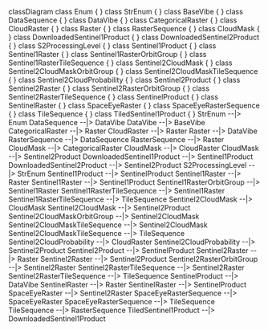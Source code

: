 <script src="https://cdn.jsdelivr.net/npm/mermaid/dist/mermaid.min.js"></script>
<div class="mermaid">

classDiagram
  class Enum {
  }
  class StrEnum {
  }
  class BaseVibe {
  }
  class DataSequence {
  }
  class DataVibe {
  }
  class CategoricalRaster {
  }
  class CloudRaster {
  }
  class Raster {
  }
  class RasterSequence {
  }
  class CloudMask {
  }
  class DownloadedSentinel1Product {
  }
  class DownloadedSentinel2Product {
  }
  class S2ProcessingLevel {
  }
  class Sentinel1Product {
  }
  class Sentinel1Raster {
  }
  class Sentinel1RasterOrbitGroup {
  }
  class Sentinel1RasterTileSequence {
  }
  class Sentinel2CloudMask {
  }
  class Sentinel2CloudMaskOrbitGroup {
  }
  class Sentinel2CloudMaskTileSequence {
  }
  class Sentinel2CloudProbability {
  }
  class Sentinel2Product {
  }
  class Sentinel2Raster {
  }
  class Sentinel2RasterOrbitGroup {
  }
  class Sentinel2RasterTileSequence {
  }
  class SentinelProduct {
  }
  class SentinelRaster {
  }
  class SpaceEyeRaster {
  }
  class SpaceEyeRasterSequence {
  }
  class TileSequence {
  }
  class TiledSentinel1Product {
  }
  StrEnum --|> Enum
  DataSequence --|> DataVibe
  DataVibe --|> BaseVibe
  CategoricalRaster --|> Raster
  CloudRaster --|> Raster
  Raster --|> DataVibe
  RasterSequence --|> DataSequence
  RasterSequence --|> Raster
  CloudMask --|> CategoricalRaster
  CloudMask --|> CloudRaster
  CloudMask --|> Sentinel2Product
  DownloadedSentinel1Product --|> Sentinel1Product
  DownloadedSentinel2Product --|> Sentinel2Product
  S2ProcessingLevel --|> StrEnum
  Sentinel1Product --|> SentinelProduct
  Sentinel1Raster --|> Raster
  Sentinel1Raster --|> Sentinel1Product
  Sentinel1RasterOrbitGroup --|> Sentinel1Raster
  Sentinel1RasterTileSequence --|> Sentinel1Raster
  Sentinel1RasterTileSequence --|> TileSequence
  Sentinel2CloudMask --|> CloudMask
  Sentinel2CloudMask --|> Sentinel2Product
  Sentinel2CloudMaskOrbitGroup --|> Sentinel2CloudMask
  Sentinel2CloudMaskTileSequence --|> Sentinel2CloudMask
  Sentinel2CloudMaskTileSequence --|> TileSequence
  Sentinel2CloudProbability --|> CloudRaster
  Sentinel2CloudProbability --|> Sentinel2Product
  Sentinel2Product --|> SentinelProduct
  Sentinel2Raster --|> Raster
  Sentinel2Raster --|> Sentinel2Product
  Sentinel2RasterOrbitGroup --|> Sentinel2Raster
  Sentinel2RasterTileSequence --|> Sentinel2Raster
  Sentinel2RasterTileSequence --|> TileSequence
  SentinelProduct --|> DataVibe
  SentinelRaster --|> Raster
  SentinelRaster --|> SentinelProduct
  SpaceEyeRaster --|> Sentinel2Raster
  SpaceEyeRasterSequence --|> SpaceEyeRaster
  SpaceEyeRasterSequence --|> TileSequence
  TileSequence --|> RasterSequence
  TiledSentinel1Product --|> DownloadedSentinel1Product


</div>